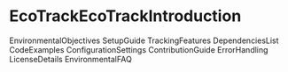 # EcoTrackEcoTrackIntroduction
EnvironmentalObjectives
SetupGuide
TrackingFeatures
DependenciesList
CodeExamples
ConfigurationSettings
ContributionGuide
ErrorHandling
LicenseDetails
EnvironmentalFAQ
